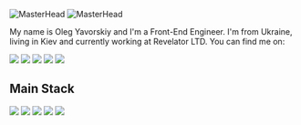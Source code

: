 ![MasterHead](https://user-images.githubusercontent.com/19890852/192091778-3ffd3831-5b28-4c85-bd42-43daaddba9ce.png)
![MasterHead](https://user-images.githubusercontent.com/19890852/192091979-d025b186-fa4b-4279-af4f-8a877fa66bae.png)

My name is Oleg Yavorskiy and I'm a Front-End Engineer. I'm from Ukraine, living in Kiev and currently working at Revelator LTD. You can find me on:

[![](https://user-images.githubusercontent.com/19890852/141693102-13de86d3-6cfe-40a2-841f-dbaafd5edc78.png)](https://www.linkedin.com/in/oyavorskiy/)
[![](https://user-images.githubusercontent.com/19890852/141693195-5fadc29f-f3ec-446c-97c5-79e2d03fc3b0.png)](https://www.facebook.com/yavorskiy.web)
[![](https://user-images.githubusercontent.com/19890852/141693308-1319b3ef-9fb0-4d08-8921-85d112c9bd05.png)](https://www.instagram.com/yavorskiy.web/)
[![](https://user-images.githubusercontent.com/19890852/141693334-48a035c6-0676-40d3-82fa-6e6969bbb171.png)](https://twitter.com/yavorskiy_web)
[![](https://user-images.githubusercontent.com/19890852/141693384-95e78446-7fee-4176-9842-d2fa2b0e01bc.png)](https://www.behance.net/yavorskiy)

## Main Stack
![](https://img.shields.io/badge/Markup-HTML-informational?style=flat&logo=html5&logoColor=white&color=2bbc8a)
![](https://img.shields.io/badge/Markup-SCSS-informational?style=flat&logo=sass&logoColor=white&color=2bbc8a)
![](https://img.shields.io/badge/Code-JavaScript-informational?style=flat&logo=javascript&logoColor=white&color=2bbc8a)
![](https://img.shields.io/badge/Code-TypeScript-informational?style=flat&logo=typescript&logoColor=white&color=2bbc8a)
![](https://img.shields.io/badge/Framework-Angular-informational?style=flat&logo=angular&logoColor=white&color=2bbc8a)
